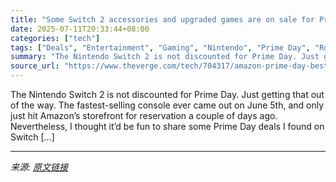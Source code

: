 ```yaml
---
title: "Some Switch 2 accessories and upgraded games are on sale for Prime Day"
date: 2025-07-11T20:33:44+08:00
categories: ["tech"]
tags: ["Deals", "Entertainment", "Gaming", "Nintendo", "Prime Day", "Roundup", "Tech"]
summary: "The Nintendo Switch 2 is not discounted for Prime Day. Just getting that out of the way. The fastest-selling console ever came out on June 5th, and only just hit Amazon’s storefront for reservation a "
source_url: "https://www.theverge.com/tech/704317/amazon-prime-day-best-nintendo-switch-2-accessories-game-deals-2025"
---
```


The Nintendo Switch 2 is not discounted for Prime Day. Just getting that out of the way. The fastest-selling console ever came out on June 5th, and only just hit Amazon’s storefront for reservation a couple of days ago. Nevertheless, I thought it’d be fun to share some Prime Day deals I found on Switch [&#8230;]

---

*来源: [原文链接](https://www.theverge.com/tech/704317/amazon-prime-day-best-nintendo-switch-2-accessories-game-deals-2025)*
